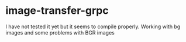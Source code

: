 # image-transfer-grpc
I have not tested it yet but it seems to compile properly. Working with bg images and some problems with BGR images
